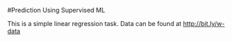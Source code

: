 #Prediction Using Supervised ML

This is a simple linear regression task.
Data can be found at http://bit.ly/w-data


